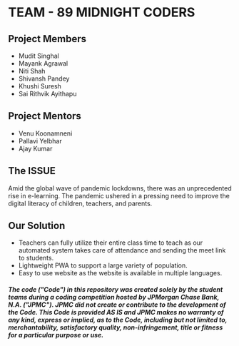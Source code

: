 # TEAM - 89 MIDNIGHT CODERS


## Project Members
- Mudit Singhal
- Mayank Agrawal
- Niti Shah
- Shivansh Pandey
- Khushi Suresh
- Sai Rithvik Ayithapu
## Project Mentors
- Venu Koonamneni
- Pallavi Yelbhar
- Ajay Kumar 

## The ISSUE
Amid the global wave of pandemic lockdowns, there was an unprecedented rise in e-learning. The pandemic ushered in a pressing need to improve the digital literacy of children, teachers, and parents.

## Our Solution
- Teachers can fully utilize their entire class time to teach as our automated system takes care of attendance and sending the meet link to students. 
- Lightweight PWA to support a large variety of population.
- Easy to use website as the website is available in multiple languages.





##### The code ("Code") in this repository was created solely by the student teams during a coding competition hosted by JPMorgan Chase Bank, N.A. ("JPMC").						JPMC did not create or contribute to the development of the Code.  This Code is provided AS IS and JPMC makes no warranty of any kind, express or implied, as to the Code,						including but not limited to, merchantability, satisfactory quality, non-infringement, title or fitness for a particular purpose or use.